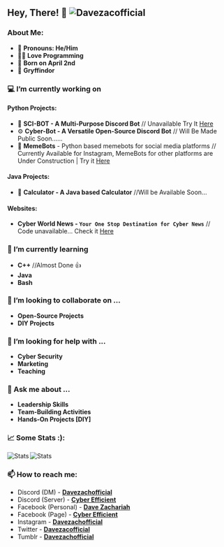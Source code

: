 ## Hey, There! 👋  <img src="https://komarev.com/ghpvc/?username=Davezacofficial" alt="Davezacofficial" />

### About Me: 
- 👨 **Pronouns: He/Him**
- 👨‍💻 **Love Programming**
- 🎂 **Born on April 2nd**
- 🦅 **Gryffindor**

### 💻 I’m currently working on

#### Python Projects:

- 🤖 **SCI-BOT - A Multi-Purpose Discord Bot** // Unavailable Try It [Here](https://invite.gg/cyberefficient)
- ⚙  **Cyber-Bot - A Versatile Open-Source Discord Bot** // Will Be Made Public Soon......
- 🤣 **MemeBots** - Python based memebots for social media platforms // Currently Available for Instagram, MemeBots for other platforms are Under Construction | Try it [Here](https://github.com/Davezacofficial/MemeBot)


#### Java Projects:

- 🧮 **Calculator - A Java based Calculator** //Will be Available Soon...

#### Websites:

- **Cyber World News - `Your One Stop Destination for Cyber News`** // Code unavailable...  Check it [Here](https://cyberworld.news)


### 🌱 I’m currently learning 
- **C++** //Almost Done 👍
- **Java**
- **Bash**


### 👯 I’m looking to collaborate on ...
- **Open-Source Projects**
- **DIY Projects**


### 🤔 I’m looking for help with ...
- **Cyber Security**
- **Marketing**
- **Teaching**

### 💬 Ask me about ...
- **Leadership Skills**
- **Team-Building Activities**
- **Hands-On Projects [DIY]**


### 📈 Some Stats :):
<img align="left" src="https://github-readme-stats.vercel.app/api/top-langs/?username=Davezacofficial&layout=compact&show_icons=true&theme=radical" alt="Stats" />
<img align="center" src="https://github-readme-stats.vercel.app/api?username=Davezacofficial&show_icons=true&theme=radical" alt="Stats" />
                                                                                                                                       
                                                                                                                                       
### 📫 How to reach me: 
- Discord (DM) - **[Davezachofficial](https://dsc.bio/entrepreneur)**
- Discord (Server) - **[Cyber Efficient](https://invite.gg/cyberefficient)**
- Facebook (Personal) - **[Dave Zachariah](https://www.facebook.com/dave.zachariah.5)**
- Facebook (Page) - **[Cyber Efficient](https://www.facebook.com/CyberEfficient)**
- Instagram - **[Davezachofficial](https://www.instagram.com/davezachofficial)**
- Twitter - **[Davezacofficial](https://www.twitter.com/davezacofficial)**
- Tumblr - **[Davezachofficial](https://davezachofficial.tumblr.com)**



